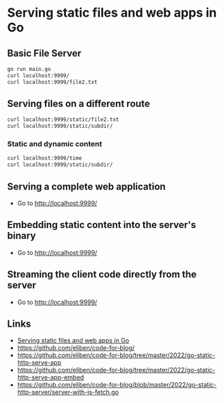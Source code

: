 # Serving static files and web apps in Go

## Basic File Server

```bash
go run main.go
curl localhost:9999/
curl localhost:9999/file2.txt
```

## Serving files on a different route

```bash
curl localhost:9999/static/file2.txt
curl localhost:9999/static/subdir/
```

### Static and dynamic content

```bash
curl localhost:9999/time
curl localhost:9999/static/subdir/
```

## Serving a complete web application

* Go to <http://localhost:9999/>

## Embedding static content into the server's binary

* Go to <http://localhost:9999/>

## Streaming the client code directly from the server

* Go to <http://localhost:9999/>

## Links
* [Serving static files and web apps in Go](https://eli.thegreenplace.net/2022/serving-static-files-and-web-apps-in-go/)
* <https://github.com/eliben/code-for-blog/>
* <https://github.com/eliben/code-for-blog/tree/master/2022/go-static-http-serve-app>
* <https://github.com/eliben/code-for-blog/tree/master/2022/go-static-http-serve-app-embed>
* <https://github.com/eliben/code-for-blog/blob/master/2022/go-static-http-server/server-with-js-fetch.go>